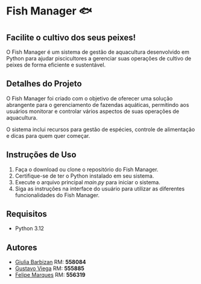 # Fish Manager 🐟
## Facilite o cultivo dos seus peixes! 

O Fish Manager é um sistema de gestão de aquacultura desenvolvido em 
Python para ajudar piscicultores a gerenciar suas operações de cultivo de peixes de forma eficiente e sustentável.

## Detalhes do Projeto
O Fish Manager foi criado com o objetivo de oferecer uma solução abrangente para o gerenciamento de fazendas aquáticas, permitindo aos usuários
monitorar e controlar vários aspectos de suas operações de aquacultura. 

O sistema inclui recursos para gestão de espécies, controle de alimentação e dicas para quem quer começar.

## Instruções de Uso

1. Faça o download ou clone o repositório do Fish Manager.
2. Certifique-se de ter o Python instalado em seu sistema.
3. Execute o arquivo principal *main.py* para iniciar o sistema.
4. Siga as instruções na interface do usuário para utilizar as diferentes funcionalidades do Fish Manager.

## Requisitos 
 - Python 3.12

## Autores
- [Giulia Barbizan](https://github.com/Giulia-Rocha) RM: **558084**
- [Gustavo Viega](https://github.com/Vieg4) RM: **555885**
- [Felipe Marques](https://github.com/FelipeMarquesdeOliveira) RM: **556319**
